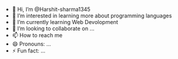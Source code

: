 - 👋 Hi, I’m @Harshit-sharma1345
- 👀 I’m interested in learning more about programming languages
- 🌱 I’m currently learning Web Devolopment
- 💞️ I’m looking to collaborate on ...
- 📫 How to reach me 
- 😄 Pronouns: ...
- ⚡ Fun fact: ...

<!---
Harshit-sharma1345/Harshit-sharma1345 is a ✨ special ✨ repository because its `README.md` (this file) appears on your GitHub profile.
You can click the Preview link to take a look at your changes.
--->
